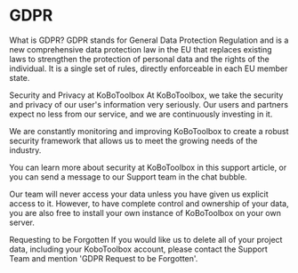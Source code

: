 # GDPR

What is GDPR?
GDPR stands for General Data Protection Regulation and is a new comprehensive data protection law in the EU that replaces existing laws to strengthen the protection of personal data and the rights of the individual. It is a single set of rules, directly enforceable in each EU member state.

Security and Privacy at KoBoToolbox
At KoBoToolbox, we take the security and privacy of our user's information very seriously. Our users and partners expect no less from our service, and we are continuously investing in it.

We are constantly monitoring and improving KoBoToolbox to create a robust security framework that allows us to meet the growing needs of the industry.

You can learn more about security at KoBoToolbox in this support article, or you can send a message to our Support team in the chat bubble.

Our team will never access your data unless you have given us explicit access to it. However, to have complete control and ownership of your data, you are also free to install your own instance of KoBoToolbox on your own server.

Requesting to be Forgotten
If you would like us to delete all of your project data, including your KoboToolbox account, please contact the Support Team and mention 'GDPR Request to be Forgotten'.
